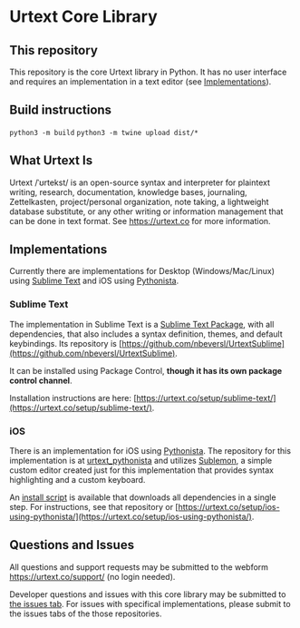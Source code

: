 # Urtext Core Library

## This repository

This repository is the core Urtext library in Python. It has no user interface and requires an implementation in a text editor (see [Implementations](https://github.com/nbeversl/urtext?tab=readme-ov-file#sublime-text)).

## Build instructions

`python3 -m build`
`python3 -m twine upload dist/*`

## What Urtext Is

Urtext /ˈʊrtekst/ is an open-source syntax and interpreter for plaintext writing, research, documentation, knowledge bases, journaling, Zettelkasten, project/personal organization, note taking, a lightweight database substitute, or any other writing or information management that can be done in text format. See https://urtext.co for more information.

## Implementations

Currently there are implementations for Desktop (Windows/Mac/Linux) using [Sublime Text](https://www.sublimetext.com/) and iOS using [Pythonista](https://omz-software.com/pythonista/).

### Sublime Text 

The implementation in Sublime Text is a [Sublime Text Package](https://www.sublimetext.com/docs/packages.html), with all dependencies, that also includes a syntax definition, themes, and default keybindings. Its repository is [https://github.com/nbeversl/UrtextSublime](https://github.com/nbeversl/UrtextSublime).

It can be installed using Package Control, **though it has its own package control channel**.

Installation instructions are here: [https://urtext.co/setup/sublime-text/](https://urtext.co/setup/sublime-text/).

### iOS

There is an implementation for iOS using [Pythonista](https://omz-software.com/pythonista/). The repository for this implementation is at [urtext_pythonista](https://github.com/nbeversl/urtext_pythonista) and utilizes [Sublemon](https://github.com/nbeversl/sublemon), a simple custom editor created just for this implementation that provides syntax highlighting and a custom keyboard.

An [install script](https://github.com/nbeversl/urtext_pythonista_install_or_update) is available that downloads all dependencies in a single step. For instructions, see that repository or [https://urtext.co/setup/ios-using-pythonista/](https://urtext.co/setup/ios-using-pythonista/).

## Questions and Issues

All questions and support requests may be submitted to the webform https://urtext.co/support/ (no login needed).

Developer questions and issues with this core library may be submitted to [the issues tab](https://github.com/nbeversl/urtext/issues). For issues with specifical implementations, please submit to the issues tabs of the those repositories. 